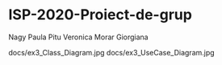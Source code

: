 # ISP-2020-Proiect-de-grup

Nagy Paula
Pitu Veronica
Morar Giorgiana


docs/ex3_Class_Diagram.jpg
docs/ex3_UseCase_Diagram.jpg
